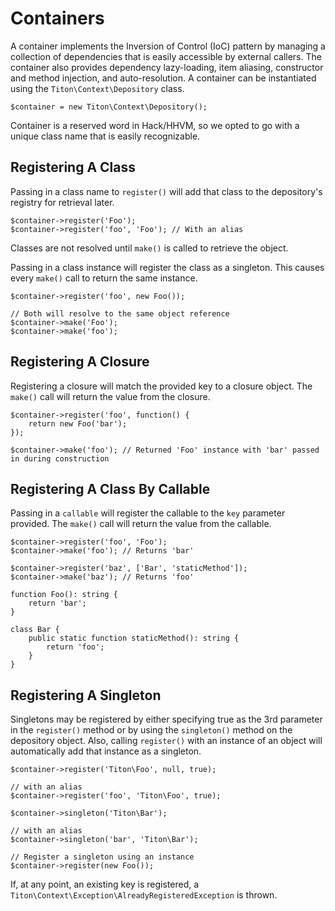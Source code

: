 # Containers #

A container implements the Inversion of Control (IoC) pattern by managing a collection of dependencies that is easily accessible by external callers. The container also provides dependency lazy-loading, item aliasing, constructor and method injection, and auto-resolution. A container can be instantiated using the `Titon\Context\Depository` class.

```hack
$container = new Titon\Context\Depository();
```

<div class="notice is-info">
    Container is a reserved word in Hack/HHVM, so we opted to go with a unique class name that is easily recognizable.
</div>

## Registering A Class ##

Passing in a class name to `register()` will add that class to the depository's registry for retrieval later.

```hack
$container->register('Foo');
$container->register('foo', 'Foo'); // With an alias
```

<div class="notice is-info">
    Classes are not resolved until <code>make()</code> is called to retrieve the object.
</div>

Passing in a class instance will register the class as a singleton. This causes every `make()` call to return the same instance.

```hack
$container->register('foo', new Foo());

// Both will resolve to the same object reference
$container->make('Foo');
$container->make('foo');
```

## Registering A Closure ##

Registering a closure will match the provided key to a closure object. The `make()` call will return the value from the closure.

```hack
$container->register('foo', function() {
    return new Foo('bar');
});

$container->make('foo'); // Returned 'Foo' instance with 'bar' passed in during construction
```

## Registering A Class By Callable ##

Passing in a `callable` will register the callable to the `key` parameter provided. The `make()` call will return the value from the callable.

```hack
$container->register('foo', 'Foo');
$container->make('foo'); // Returns 'bar'

$container->register('baz', ['Bar', 'staticMethod']);
$container->make('baz'); // Returns 'foo'

function Foo(): string {
    return 'bar';
}

class Bar {
    public static function staticMethod(): string {
        return 'foo';
    }
}
```

## Registering A Singleton ##

Singletons may be registered by either specifying true as the 3rd parameter in the `register()` method or by using the `singleton()` method on the depository object. Also, calling `register()` with an instance of an object will automatically add that instance as a singleton.

```hack
$container->register('Titon\Foo', null, true);

// with an alias
$container->register('foo', 'Titon\Foo', true);

$container->singleton('Titon\Bar');

// with an alias
$container->singleton('bar', 'Titon\Bar');

// Register a singleton using an instance
$container->register(new Foo());
```

If, at any point, an existing key is registered, a `Titon\Context\Exception\AlreadyRegisteredException` is thrown.
